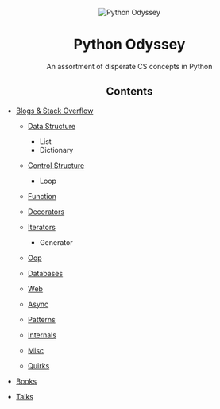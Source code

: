 
<p align="center">
 <img src="https://i.imgur.com/rSyq3MW.png" alt="Python Odyssey"></a>
</p>

<h1 align="center">Python Odyssey</h1>
<p align="center">An assortment of disperate CS concepts in Python</p>


<h2 align="center"> Contents </h2>

* [Blogs & Stack Overflow](/blob/master/docs/blogs-and-stack-overflow.md)

    - [Data Structure](/blob/master/docs/blogs-and-stack-overflow.md/#data-structure)

        - List
        - Dictionary

    - [Control Structure](/blob/master/docs/blogs-and-stack-overflow.md/#data-structure/#control-structure)
        - Loop

    - [Function](/blob/master/docs/blogs-and-stack-overflow.md/#data-structure/#function)

    - [Decorators](/blob/master/docs/blogs-and-stack-overflow.md/#data-structure/#decorators)

    - [Iterators](/blob/master/docs/blogs-and-stack-overflow.md/#data-structure/#iterators)
        - Generator

    - [Oop](/blob/master/docs/blogs-and-stack-overflow.md/#data-structure/#oop)

    - [Databases](/blob/master/docs/blogs-and-stack-overflow.md/#data-structure/#databases)

    - [Web](/blob/master/docs/blogs-and-stack-overflow.md/#data-structure/#web)

    - [Async](/blob/master/docs/blogs-and-stack-overflow.md/#data-structure/#async)

    - [Patterns](/blob/master/docs/blogs-and-stack-overflow.md/#data-structure/#patterns)

    - [Internals](/blob/master/docs/blogs-and-stack-overflow.md/#data-structure/#internals)

    - [Misc](/blob/master/docs/blogs-and-stack-overflow.md/#data-structure/#misc)

    - [Quirks](/blob/master/docs/blogs-and-stack-overflow.md/#data-structure/#quirks)

* [Books](/blob/master/docs/books.md)
* [Talks](/blob/master/docs/talks.md)
